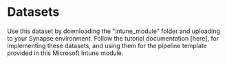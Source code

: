 # Datasets

Use this dataset by downloading the "intune_module" folder and uploading to your Synapse environment. Follow the tutorial documentation [here], for implementing these datasets, and using them for the pipeline template provided in this Microsoft Intune module. 
